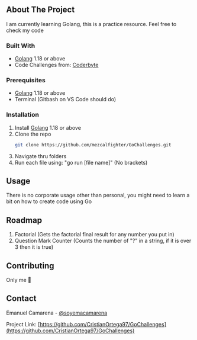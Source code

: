 <!-- ABOUT THE PROJECT -->
## About The Project
I am currently learning Golang, this is a practice resource. Feel free to check my code

### Built With
* [Golang](https://go.dev/dl/) 1.18 or above
* Code Challenges from: [Coderbyte](https://www.coderbyte.com/challenges)

### Prerequisites
* [Golang](https://go.dev/dl/) 1.18 or above
* Terminal (Gitbash on VS Code should do)

### Installation

1. Install [Golang](https://go.dev/dl/) 1.18 or above
2. Clone the repo
   ```sh
   git clone https://github.com/mezcalfighter/GoChallenges.git
   ```
3. Navigate thru folders
4. Run each file using: "go run [file name]" (No brackets)


<!-- USAGE EXAMPLES -->
## Usage
There is no corporate usage other than personal, you might need to learn a bit on how to create code using Go

<!-- ROADMAP -->
## Roadmap
1. Factorial (Gets the factorial final result for any number you put in)
2. Question Mark Counter  (Counts the number of "?" in a string, if it is over 3 then it is true)

<!-- CONTRIBUTING -->
## Contributing
Only me 🦫


<!-- CONTACT -->
## Contact

Emanuel Camarena - [@soyemacamarena](https://twitter.com/soyemacamarena)

Project Link: [https://github.com/CristianOrtega97/GoChallenges](https://github.com/CristianOrtega97/GoChallenges)
